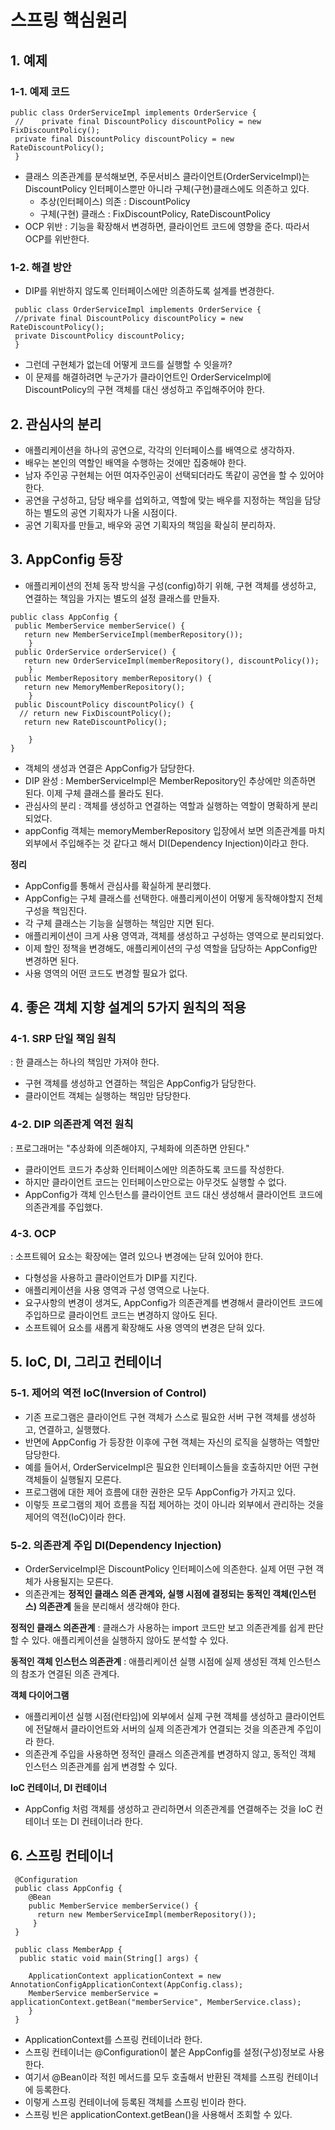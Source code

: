 # 스프링 핵심원리 

## 1. 예제
### 1-1. 예제 코드
```
public class OrderServiceImpl implements OrderService {
 //    private final DiscountPolicy discountPolicy = new FixDiscountPolicy();
 private final DiscountPolicy discountPolicy = new RateDiscountPolicy();
 }
```
- 클래스 의존관계를 분석해보면, 주문서비스 클라이언트(OrderServiceImpl)는 DiscountPolicy 인터페이스뿐만 아니라 구체(구현)클래스에도 의존하고 있다.
  - 추상(인터페이스) 의존 : DiscountPolicy
  - 구체(구현) 클래스 : FixDiscountPolicy, RateDiscountPolicy
- OCP 위반 : 기능을 확장해서 변경하면, 클라이언트 코드에 영향을 준다. 따라서 OCP를 위반한다.

### 1-2. 해결 방안
- DIP를 위반하지 않도록 인터페이스에만 의존하도록 설계를 변경한다.
```
 public class OrderServiceImpl implements OrderService {
 //private final DiscountPolicy discountPolicy = new RateDiscountPolicy();
 private DiscountPolicy discountPolicy;
 }
```
- 그런데 구현체가 없는데 어떻게 코드를 실행할 수 잇을까?
- 이 문제를 해결하려면 누군가가 클라이언트인 OrderServiceImpl에 DiscountPolicy의 구현 객체를 대신 생성하고 주입해주어야 한다.

## 2. 관심사의 분리
- 애플리케이션을 하나의 공연으로, 각각의 인터페이스를 배역으로 생각하자.
- 배우는 본인의 역할인 배역을 수행하는 것에만 집중해야 한다.
- 남자 주인공 구현체는 어떤 여자주인공이 선택되더라도 똑같이 공연을 할 수 있어야 한다.
- 공연을 구성하고, 담당 배우를 섭외하고, 역할에 맞는 배우를 지정하는 책임을 담당하는 별도의 공연 기획자가 나올 시점이다.
- 공연 기획자를 만들고, 배우와 공연 기획자의 책임을 확실히 분리하자.

## 3. AppConfig 등장
- 애플리케이션의 전체 동작 방식을 구성(config)하기 위해, 구현 객체를 생성하고, 연결하는 책임을 가지는 별도의 설정 클래스를 만들자.
```
public class AppConfig {
 public MemberService memberService() {
   return new MemberServiceImpl(memberRepository());
    }
 public OrderService orderService() {
   return new OrderServiceImpl(memberRepository(), discountPolicy());
    }
 public MemberRepository memberRepository() {
   return new MemoryMemberRepository();
    }
 public DiscountPolicy discountPolicy() {
  // return new FixDiscountPolicy();
   return new RateDiscountPolicy();

    }
}
```
- 객체의 생성과 연결은 AppConfig가 담당한다.
- DIP 완성 : MemberServiceImpl은 MemberRepository인 추상에만 의존하면 된다. 이제 구체 클래스를 몰라도 된다.
- 관심사의 분리 : 객체를 생성하고 연결하는 역할과 실행하는 역할이 명확하게 분리되었다.
- appConfig 객체는 memoryMemberRepository 입장에서 보면 의존관계를 마치 외부에서 주입해주는 것 같다고 해서 DI(Dependency Injection)이라고 한다.

**정리**
- AppConfig를 통해서 관심사를 확실하게 분리했다.
- AppConfig는 구체 클래스를 선택한다. 애플리케이션이 어떻게 동작해야할지 전체 구성을 책임진다.
- 각 구체 클래스는 기능을 실행하는 책임만 지면 된다.
- 애플리케이션이 크게 사용 영역과, 객체를 생성하고 구성하는 영역으로 분리되었다.
- 이제 할인 정책을 변경해도, 애플리케이션의 구성 역할을 담당하는 AppConfig만 변경하면 된다.
- 사용 영역의 어떤 코드도 변경할 필요가 없다.

## 4. 좋은 객체 지향 설계의 5가지 원칙의 적용
### 4-1. SRP 단일 책임 원칙
: 한 클래스는 하나의 책임만 가져야 한다.

- 구현 객체를 생성하고 연결하는 책임은 AppConfig가 담당한다.
- 클라이언트 객체는 실행하는 책임만 담당한다.

### 4-2. DIP 의존관계 역전 원칙
: 프로그래머는 "추상화에 의존해야지, 구체화에 의존하면 안된다." 
- 클라이언트 코드가 추상화 인터페이스에만 의존하도록 코드를 작성한다.
- 하지만 클라이언트 코드는 인터페이스만으로는 아무것도 실행할 수 없다.
- AppConfig가 객체 인스턴스를 클라이언트 코드 대신 생성해서 클라이언트 코드에 의존관계를 주입했다.

### 4-3. OCP
: 소프트웨어 요소는 확장에는 열려 있으나 변경에는 닫혀 있어야 한다.
- 다형성을 사용하고 클라이언트가 DIP를 지킨다.
- 애플리케이션을 사용 영역과 구성 영역으로 나눈다.
- 요구사항의 변경이 생겨도, AppConfig가 의존관계를 변경해서 클라이언트 코드에 주입하므로 클라이언트 코드는 변경하지 않아도 된다.
- 소프트웨어 요소를 새롭게 확장해도 사용 영역의 변경은 닫혀 있다.

## 5. IoC, DI, 그리고 컨테이너
### 5-1. 제어의 역전 IoC(Inversion of Control)
- 기존 프로그램은 클라이언트 구현 객체가 스스로 필요한 서버 구현 객체를 생성하고, 연결하고, 실행했다.
- 반면에 AppConfig 가 등장한 이후에 구현 객체는 자신의 로직을 실행하는 역할만 담당한다.
- 예를 들어서, OrderServiceImpl은 필요한 인터페이스들을 호출하지만 어떤 구현 객체들이 실행될지 모른다.
- 프로그램에 대한 제어 흐름에 대한 권한은 모두 AppConfig가 가지고 있다.
- 이렇듯 프로그램의 제어 흐름을 직접 제어하는 것이 아니라 외부에서 관리하는 것을 제어의 역전(IoC)이라 한다.

### 5-2. 의존관계 주입 DI(Dependency Injection)
- OrderServiceImpl은 DiscountPolicy 인터페이스에 의존한다. 실제 어떤 구현 객체가 사용될지는 모른다.
- 의존관계는 **정적인 클래스 의존 관계와, 실행 시점에 결정되는 동적인 객체(인스턴스) 의존관계** 둘을 분리해서 생각해야 한다.

**정적인 클래스 의존관계**
: 클래스가 사용하는 import 코드만 보고 의존관계를 쉽게 판단할 수 있다. 애플리케이션을 실행하지 않아도 분석할 수 있다.

**동적인 객체 인스턴스 의존관계**
: 애플리케이션 실행 시점에 실제 생성된 객체 인스턴스의 참조가 연결된 의존 관계다.

**객체 다이어그램**
- 애플리케이션 실행 시점(런타임)에 외부에서 실제 구현 객체를 생성하고 클라이언트에 전달해서 클라이언트와 서버의 실제 의존관계가 연결되는 것을 의존관계 주입이라 한다.
- 의존관계 주입을 사용하면 정적인 클래스 의존관계를 변경하지 않고, 동적인 객체 인스턴스 의존관계를 쉽게 변경할 수 있다.

**IoC 컨테이너, DI 컨테이너**
- AppConfig 처럼 객체를 생성하고 관리하면서 의존관계를 연결해주는 것을 IoC 컨테이너 또는 DI 컨테이너라 한다.

## 6. 스프링 컨테이너
```
 @Configuration
 public class AppConfig {
    @Bean
    public MemberService memberService() {
      return new MemberServiceImpl(memberRepository());
     }
 }
```

```
 public class MemberApp {
  public static void main(String[] args) {

    ApplicationContext applicationContext = new AnnotationConfigApplicationContext(AppConfig.class);
    MemberService memberService = applicationContext.getBean("memberService", MemberService.class);
    }
 }
```
- ApplicationContext를 스프링 컨테이너라 한다.
- 스프링 컨테이너는 @Configuration이 붙은 AppConfig를 설정(구성)정보로 사용한다.
- 여기서 @Bean이라 적힌 메서드를 모두 호출해서 반환된 객체를 스프링 컨테이너에 등록한다.
- 이렇게 스프링 컨테이너에 등록된 객체를 스프링 빈이라 한다.
- 스프링 빈은 applicationContext.getBean()을 사용해서 조회할 수 있다.

